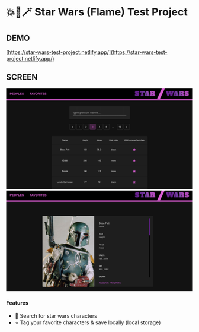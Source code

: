 # 💥🤖🪄 Star Wars (Flame) Test Project 

## DEMO
[https://star-wars-test-project.netlify.app/](https://star-wars-test-project.netlify.app/)


## SCREEN
![Peoples Table](/public/screenshots/demo.png?raw=true )
![Details](/public/screenshots/demo-2.png?raw=true )

#### Features
* 🔎 Search for star wars characters
* ⭐ Tag your favorite characters & save locally (local storage)
